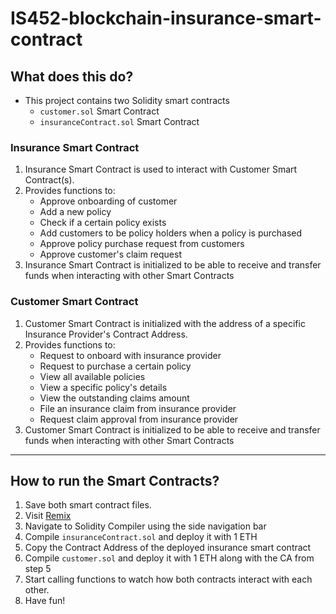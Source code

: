# IS452-blockchain-insurance-smart-contract

## What does this do?
- This project contains two Solidity smart contracts
  - `customer.sol` Smart Contract
  - `insuranceContract.sol` Smart Contract
  
### Insurance Smart Contract
1. Insurance Smart Contract is used to interact with Customer Smart Contract(s).
2. Provides functions to:
   - Approve onboarding of customer
   - Add a new policy
   - Check if a certain policy exists
   - Add customers to be policy holders when a policy is purchased
   - Approve policy purchase request from customers
   - Approve customer's claim request
3. Insurance Smart Contract is initialized to be able to receive and transfer funds when interacting with other Smart Contracts

### Customer Smart Contract
1. Customer Smart Contract is initialized with the address of a specific Insurance Provider's Contract Address.
2. Provides functions to:
   - Request to onboard with insurance provider
   - Request to purchase a certain policy
   - View all available policies
   - View a specific policy's details
   - View the outstanding claims amount
   - File an insurance claim from insurance provider
   - Request claim approval from insurance provider
3. Customer Smart Contract is initialized to be able to receive and transfer funds when interacting with other Smart Contracts
--- 

## How to run the Smart Contracts? 
1. Save both smart contract files.
2. Visit [Remix](remix.ethereum.org)
3. Navigate to Solidity Compiler using the side navigation bar
4. Compile `insuranceContract.sol` and deploy it with 1 ETH
5. Copy the Contract Address of the deployed insurance smart contract
6. Compile `customer.sol` and deploy it with 1 ETH along with the CA from step 5
7. Start calling functions to watch how both contracts interact with each other.
8. Have fun!
